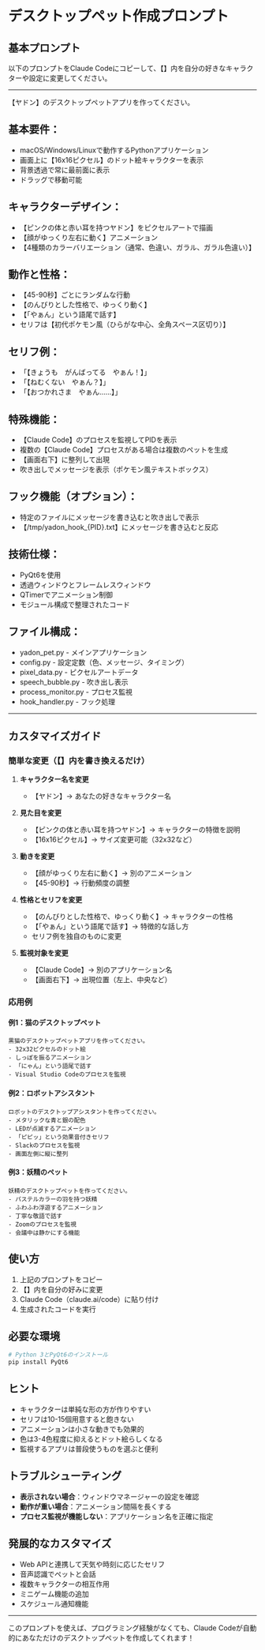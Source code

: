 # デスクトップペット作成プロンプト

## 基本プロンプト

以下のプロンプトをClaude Codeにコピーして、【】内を自分の好きなキャラクターや設定に変更してください。

---

【ヤドン】のデスクトップペットアプリを作ってください。

## 基本要件：
- macOS/Windows/Linuxで動作するPythonアプリケーション
- 画面上に【16x16ピクセル】のドット絵キャラクターを表示
- 背景透過で常に最前面に表示
- ドラッグで移動可能

## キャラクターデザイン：
- 【ピンクの体と赤い耳を持つヤドン】をピクセルアートで描画
- 【顔がゆっくり左右に動く】アニメーション
- 【4種類のカラーバリエーション（通常、色違い、ガラル、ガラル色違い）】

## 動作と性格：
- 【45-90秒】ごとにランダムな行動
- 【のんびりとした性格で、ゆっくり動く】
- 【「やぁん」という語尾で話す】
- セリフは【初代ポケモン風（ひらがな中心、全角スペース区切り）】

## セリフ例：
- 「【きょうも　がんばってる　やぁん！】」
- 「【ねむくない　やぁん？】」
- 「【おつかれさま　やぁん……】」

## 特殊機能：
- 【Claude Code】のプロセスを監視してPIDを表示
- 複数の【Claude Code】プロセスがある場合は複数のペットを生成
- 【画面右下】に整列して出現
- 吹き出しでメッセージを表示（ポケモン風テキストボックス）

## フック機能（オプション）：
- 特定のファイルにメッセージを書き込むと吹き出しで表示
- 【/tmp/yadon_hook_{PID}.txt】にメッセージを書き込むと反応

## 技術仕様：
- PyQt6を使用
- 透過ウィンドウとフレームレスウィンドウ
- QTimerでアニメーション制御
- モジュール構成で整理されたコード

## ファイル構成：
- yadon_pet.py - メインアプリケーション
- config.py - 設定定数（色、メッセージ、タイミング）
- pixel_data.py - ピクセルアートデータ
- speech_bubble.py - 吹き出し表示
- process_monitor.py - プロセス監視
- hook_handler.py - フック処理

---

## カスタマイズガイド

### 簡単な変更（【】内を書き換えるだけ）

1. **キャラクター名を変更**
   - 【ヤドン】→ あなたの好きなキャラクター名

2. **見た目を変更**
   - 【ピンクの体と赤い耳を持つヤドン】→ キャラクターの特徴を説明
   - 【16x16ピクセル】→ サイズ変更可能（32x32など）

3. **動きを変更**
   - 【顔がゆっくり左右に動く】→ 別のアニメーション
   - 【45-90秒】→ 行動頻度の調整

4. **性格とセリフを変更**
   - 【のんびりとした性格で、ゆっくり動く】→ キャラクターの性格
   - 【「やぁん」という語尾で話す】→ 特徴的な話し方
   - セリフ例を独自のものに変更

5. **監視対象を変更**
   - 【Claude Code】→ 別のアプリケーション名
   - 【画面右下】→ 出現位置（左上、中央など）

### 応用例

#### 例1：猫のデスクトップペット
```
黒猫のデスクトップペットアプリを作ってください。
- 32x32ピクセルのドット絵
- しっぽを振るアニメーション
- 「にゃん」という語尾で話す
- Visual Studio Codeのプロセスを監視
```

#### 例2：ロボットアシスタント
```
ロボットのデスクトップアシスタントを作ってください。
- メタリックな青と銀の配色
- LEDが点滅するアニメーション
- 「ピピッ」という効果音付きセリフ
- Slackのプロセスを監視
- 画面左側に縦に整列
```

#### 例3：妖精のペット
```
妖精のデスクトップペットを作ってください。
- パステルカラーの羽を持つ妖精
- ふわふわ浮遊するアニメーション
- 丁寧な敬語で話す
- Zoomのプロセスを監視
- 会議中は静かにする機能
```

## 使い方

1. 上記のプロンプトをコピー
2. 【】内を自分の好みに変更
3. Claude Code（claude.ai/code）に貼り付け
4. 生成されたコードを実行

## 必要な環境

```bash
# Python 3とPyQt6のインストール
pip install PyQt6
```

## ヒント

- キャラクターは単純な形の方が作りやすい
- セリフは10-15個用意すると飽きない
- アニメーションは小さな動きでも効果的
- 色は3-4色程度に抑えるとドット絵らしくなる
- 監視するアプリは普段使うものを選ぶと便利

## トラブルシューティング

- **表示されない場合**：ウィンドウマネージャーの設定を確認
- **動作が重い場合**：アニメーション間隔を長くする
- **プロセス監視が機能しない**：アプリケーション名を正確に指定

## 発展的なカスタマイズ

- Web APIと連携して天気や時刻に応じたセリフ
- 音声認識でペットと会話
- 複数キャラクターの相互作用
- ミニゲーム機能の追加
- スケジュール通知機能

---

このプロンプトを使えば、プログラミング経験がなくても、Claude Codeが自動的にあなただけのデスクトップペットを作成してくれます！